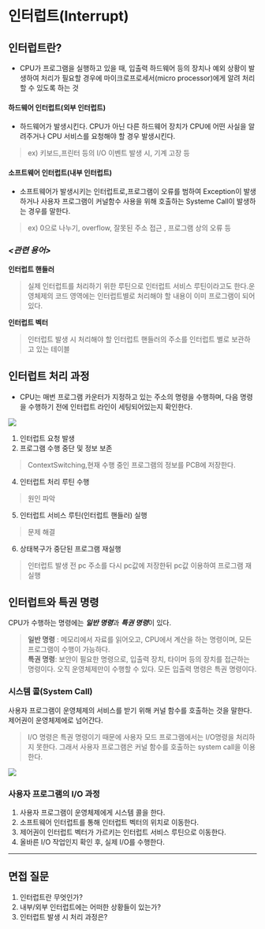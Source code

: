 # 인터럽트(Interrupt)

## **인터럽트란?**
- CPU가 프로그램을 실행하고 있을 때, 입출력 하드웨어 등의 장치나 예외 상황이 발생하여 처리가 필요할 경우에 마이크로프로세서(micro processor)에게 알려 처리할 수 있도록 하는 것   


#### **하드웨어 인터럽트(외부 인터럽트)**
- 하드웨어가 발생시킨다. CPU가 아닌 다른 하드웨어 장치가 CPU에 어떤 사실을 알려주거나 CPU 서비스를 요청해야 할 경우 발생시킨다.
> ex) 키보드,프린터 등의 I/O 이벤트 발생 시, 기계 고장 등

#### **소프트웨어 인터럽트(내부 인터럽트)**
- 소프트웨어가 발생시키는 인터럽트로,프로그램이 오류를 범하여 Exception이 발생하거나 사용자 프로그램이 커널함수 사용을 위해 호출하는 Systeme Call이 발생하는 경우를 말한다.
> ex) 0으로 나누기, overflow, 잘못된 주소 접근 , 프로그램 상의 오류 등

### ***<관련 용어>***
**인터럽트 핸들러**  
>실제 인터럽트를 처리하기 위한 루틴으로 인터럽트 서비스 루틴이라고도 한다.운영체제의 코드 영역에는 인터럽트별로 처리해야 할 내용이 이미 프로그램이 되어 있다.

**인터럽트 벡터**   
>인터럽트 발생 시 처리해야 할 인터럽트 핸들러의 주소를 인터럽트 별로 보관하고 있는 테이블


## **인터럽트 처리 과정**

- CPU는 매번 프로그램 카운터가 지정하고 있는 주소의 명령을 수행하며, 다음 명령을 수행하기 전에 인터럽트 라인이 세팅되어있는지 확인한다.

<img src="./Image/Interrupt/interruptProcess.png">

1. 인터럽트 요청 발생 
2. 프로그램 수행 중단 및 정보 보존
> ContextSwitching,현재 수행 중인 프로그램의 정보를 PCB에 저장한다.
4. 인터럽트 처리 루틴 수행
> 원인 파악
5. 인터럽트 서비스 루틴(인터럽트 핸들러) 실행
> 문제 해결
6. 상태복구가 중단된 프로그램 재실행
> 인터럽트 발생 전 pc 주소를 다시 pc값에 저장한뒤 pc값 이용하여 프로그램 재실행

## **인터럽트와 특권 명령**

CPU가 수행하는 명령에는 ***일반 명령***과 ***특권 명령***이 있다.

> **일반 명령** : 메모리에서 자료를 읽어오고, CPU에서 계산을 하는 명령이며, 모든 프로그램이 수행이 가능하다.   
**특권 명령**: 보안이 필요한 명령으로, 입출력 장치, 타이머 등의 장치를 접근하는 명령이다. 오직 운영체제만이 수행할 수 있다. 모든 입출력 명령은 특권 명령이다.

### **시스템 콜(System Call)**

사용자 프로그램이 운영체제의 서비스를 받기 위해 커널 함수를 호출하는 것을 말한다. 제어권이 운영체제에로 넘어간다.

> I/O 명령은 특권 명령이기 때문에 사용자 모드 프로그램에서는 I/O명령을 처리하지 못한다. 그래서 사용자 프로그램은 커널 함수를 호출하는 system call을 이용한다.

<img src = "./Image/Interrupt/interruptSystemcall.png">

### 사용자 프로그램의 I/O 과정
1. 사용자 프로그램이 운영체제에게 시스템 콜을 한다.
2. 소프트웨어 인터럽트를 통해 인터럽트 벡터의 위치로 이동한다.
3. 제어권이 인터럽트 벡터가 가르키는 인터럽트 서비스 루틴으로 이동한다.
4. 올바른 I/O 작업인지 확인 후, 실제 I/O를 수행한다.

---
## **면접 질문**

1. 인터럽트란 무엇인가?
2. 내부/외부 인터럽트에는 어떠한 상황들이 있는가?
3. 인터럽트 발생 시 처리 과정은? 
